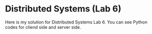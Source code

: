 # Distributed Systems (Lab 6)

Here is my solution for Distributed Systems Lab 6.
You can see Python codes for cliend side and server side.
